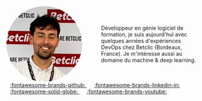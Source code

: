 <div style="display:flex; flex-direction: row; justify-content: space-around;">
  <img src="./ressource/img/profile/photo.jpeg" width="200" style="border-radius:50%;">
  <div style="display:flex; flex-direction: column; justify-content: space-around">
    <div style="display:flex; margin-left:50px;">
        Développeur en génie logiciel de formation, je suis aujourd'hui avec quelques années d'expériences DevOps chez Betclic (Bordeaux, France).
        Je m'intéresse aussi au domaine du machine & deep learning.
    </div>  
  </div>
</div>


<div class="center" markdown>
<a href="https://gitlab.com/Momotoculteur" target="_blank" rel="noopener" style="margin-left:10px;margin-right:10px">
:fontawesome-brands-github:
</a>
<a href="https://www.linkedin.com/in/bmaurice10/" target="_blank" rel="noopener" style="margin-left:10px;margin-right:10px">
:fontawesome-brands-linkedin-in:
</a>
<a href="https://deeplylearning.fr" target="_blank" rel="noopener" style="margin-left:10px;margin-right:10px">
:fontawesome-solid-globe:
</a>
<a href="https://youtube.com/@deeplylearning5754" target="_blank" rel="noopener" style="margin-left:10px;margin-right:10px">
:fontawesome-brands-youtube:
</a>
</div>